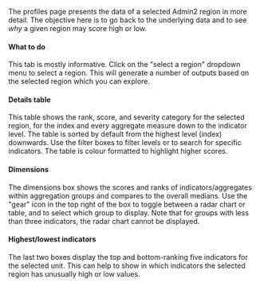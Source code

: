 The profiles page presents the data of a selected Admin2 region in more detail.
The objective here is to go back to the underlying data and to see *why* a
given region may score high or low.

#### What to do

This tab is mostly informative. Click on the "select a region" dropdown menu to select a region. This will generate a number of outputs based on the selected region which you can explore.

#### Details table

This table shows the rank, score, and severity category for the selected region, for the index and every aggregate measure down to the indicator level. The table is sorted by default from the highest level (index) downwards. Use the filter boxes to filter levels or to search for specific indicators. The table is colour formatted to highlight higher scores.

#### Dimensions

The dimensions box shows the scores and ranks of indicators/aggregates within aggregation groups and compares to the overall medians. Use the "gear" icon in the top right of the box to toggle between a radar chart or table, and to select which group to display. Note that for groups with less than three indicators, the radar chart cannot be displayed.

#### Highest/lowest indicators

The last two boxes display the top and bottom-ranking five indicators for the selected unit. This can help to show in which indicators the selected region has unusually high or low values.

